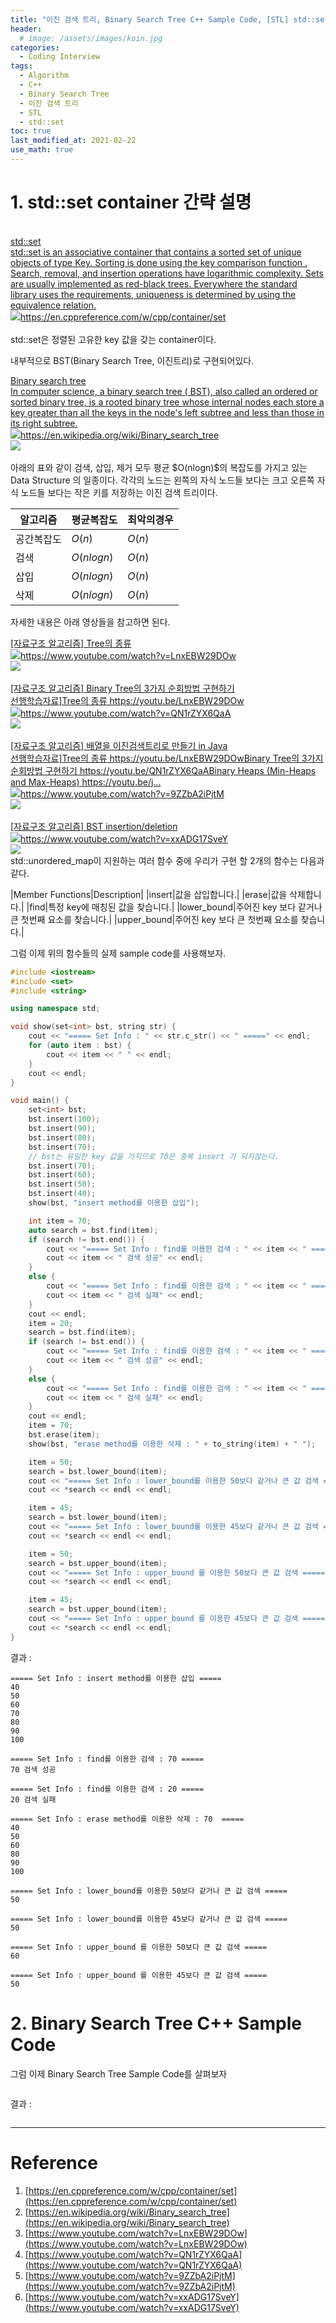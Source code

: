 ```yaml
---
title: "이진 검색 트리, Binary Search Tree C++ Sample Code, [STL] std::set" 
header:
  # image: /assets/images/koin.jpg
categories:
  - Coding Interview
tags:
  - Algorithm
  - C++
  - Binary Search Tree
  - 이진 검색 트리
  - STL
  - std::set
toc: true
last_modified_at: 2021-02-22
use_math: true
---
```

# 1. std::set container 간략 설명
<br/>
<div>
<a href="https://en.cppreference.com/w/cpp/container/set"
		class="bookmark source">
		<div class="bookmark-info">
			<div class="bookmark-text">
				<div class="bookmark-title">std::set</div>
				<div class="bookmark-description">std::set is an associative container that contains a sorted set of
					unique objects of type Key. Sorting is done using the key comparison function . Search, removal, and
					insertion operations have logarithmic complexity. Sets are usually implemented as red-black trees.
					Everywhere the standard library uses the requirements, uniqueness is determined by using the
					equivalence relation.</div>
			</div>
			<div class="bookmark-href"><img src="https://en.cppreference.com/favicon.ico"
					class="icon bookmark-icon" />https://en.cppreference.com/w/cpp/container/set</div>
		</div>
	</a>
</div>
<br/>
std::set은 정렬된 고유한 key 값을 갖는 container이다. 

내부적으로 BST(Binary Search Tree, 이진트리)로 구현되어있다.
<br/>
<div>
<a href="https://en.wikipedia.org/wiki/Binary_search_tree"
					class="bookmark source">
					<div class="bookmark-info">
						<div class="bookmark-text">
							<div class="bookmark-title">Binary search tree</div>
							<div class="bookmark-description">In computer science, a binary search tree ( BST), also
								called an
								ordered or sorted binary tree, is a rooted binary tree whose internal nodes each store a
								key greater
								than all the keys in the node&#x27;s left subtree and less than those in its right
								subtree.</div>
						</div>
						<div class="bookmark-href"><img src="https://en.wikipedia.org/static/favicon/wikipedia.ico"
								class="icon bookmark-icon" />https://en.wikipedia.org/wiki/Binary_search_tree</div>
					</div><img
						src="https://upload.wikimedia.org/wikipedia/commons/thumb/d/da/Binary_search_tree.svg/1200px-Binary_search_tree.svg.png"
						class="bookmark-image" />
				</a>
</div>
<br/>
아래의 표와 같이 검색, 삽입, 제거 모두 평균 $O(nlogn)$의 복잡도를 가지고 있는 Data Structure 의 일종이다. 각각의 노드는 왼쪽의 자식 노드들 보다는 크고 오른쪽 자식 노드들 보다는 작은 키를 저장하는 이진 검색 트리이다.

| 알고리즘   | 평균복잡도 | 최악의경우 |
| ---------- | ---------- | ---------- |
| 공간복잡도 | $O(n)$     | $O(n)$     |
| 검색       | $O(nlogn)$ | $O(n)$     |
| 삽입       | $O(nlogn)$ | $O(n)$     |
| 삭제       | $O(nlogn)$ | $O(n)$     |

자세한 내용은 아래 영상들을 참고하면 된다.
<br/>
<div>
<a href="https://www.youtube.com/watch?v=LnxEBW29DOw"
					class="bookmark source">
					<div class="bookmark-info">
						<div class="bookmark-text">
							<div class="bookmark-title">[자료구조 알고리즘] Tree의 종류</div>
						</div>
						<div class="bookmark-href"><img src="https://www.youtube.com/s/desktop/a4d390aa/img/favicon.ico"
								class="icon bookmark-icon" />https://www.youtube.com/watch?v=LnxEBW29DOw</div>
					</div><img src="https://i.ytimg.com/vi/LnxEBW29DOw/hqdefault.jpg" class="bookmark-image" />
				</a>
</div>
<br/>
<div>
<a href="https://www.youtube.com/watch?v=QN1rZYX6QaA"
					class="bookmark source">
					<div class="bookmark-info">
						<div class="bookmark-text">
							<div class="bookmark-title">[자료구조 알고리즘] Binary Tree의 3가지 순회방법 구현하기</div>
							<div class="bookmark-description">선행학습자료]Tree의 종류 https://youtu.be/LnxEBW29DOw</div>
						</div>
						<div class="bookmark-href"><img src="https://www.youtube.com/s/desktop/a4d390aa/img/favicon.ico"
								class="icon bookmark-icon" />https://www.youtube.com/watch?v=QN1rZYX6QaA</div>
					</div><img src="https://i.ytimg.com/vi/QN1rZYX6QaA/hqdefault.jpg" class="bookmark-image" />
				</a>
</div>
<br/>
<div>
<a href="https://www.youtube.com/watch?v=9ZZbA2iPjtM"
					class="bookmark source">
					<div class="bookmark-info">
						<div class="bookmark-text">
							<div class="bookmark-title">[자료구조 알고리즘] 배열을 이진검색트리로 만들기 in Java</div>
							<div class="bookmark-description">선행학습자료]Tree의 종류 https://youtu.be/LnxEBW29DOwBinary Tree의
								3가지 순회방법 구현하기
								https://youtu.be/QN1rZYX6QaABinary Heaps (Min-Heaps and Max-Heaps) https://youtu.be/j...
							</div>
						</div>
						<div class="bookmark-href"><img src="https://www.youtube.com/s/desktop/a4d390aa/img/favicon.ico"
								class="icon bookmark-icon" />https://www.youtube.com/watch?v=9ZZbA2iPjtM</div>
					</div><img src="https://i.ytimg.com/vi/9ZZbA2iPjtM/hqdefault.jpg" class="bookmark-image" />
				</a>
</div>
<br/>
<div>
<a href="https://www.youtube.com/watch?v=xxADG17SveY"
					class="bookmark source">
					<div class="bookmark-info">
						<div class="bookmark-text">
							<div class="bookmark-title">[자료구조 알고리즘] BST insertion/deletion</div>
						</div>
						<div class="bookmark-href"><img src="https://www.youtube.com/s/desktop/a4d390aa/img/favicon.ico"
								class="icon bookmark-icon" />https://www.youtube.com/watch?v=xxADG17SveY</div>
					</div><img src="https://i.ytimg.com/vi/xxADG17SveY/hqdefault.jpg" class="bookmark-image" />
				</a>
</div>
 std::unordered_map이 지원하는 여러 함수 중에 우리가 구현 할 2개의 함수는 다음과 같다.

|Member Functions|Description|
|insert|값을 삽입합니다.|
|erase|값을 삭제합니다.|
|find|특정 key에 매칭된 값을 찾습니다.|
|lower_bound|주어진 key 보다 같거나 큰 첫번째 요소를 찾습니다.|
|upper_bound|주어진 key 보다 큰 첫번째 요소를 찾습니다.|

그럼 이제 위의 함수들의 실제 sample code를 사용해보자.

```cpp
#include <iostream>
#include <set>
#include <string>

using namespace std;

void show(set<int> bst, string str) {
    cout << "===== Set Info : " << str.c_str() << " =====" << endl;
    for (auto item : bst) {
        cout << item << " " << endl;
    }
    cout << endl;
}

void main() {
    set<int> bst;
    bst.insert(100);
    bst.insert(90);
    bst.insert(80);
    bst.insert(70);
    // bst는 유일한 key 값을 가지므로 70은 중복 insert 가 되지않는다.
    bst.insert(70);
    bst.insert(60);
    bst.insert(50);
    bst.insert(40);
    show(bst, "insert method를 이용한 삽입");

    int item = 70;
    auto search = bst.find(item);
    if (search != bst.end()) {
        cout << "===== Set Info : find를 이용한 검색 : " << item << " ====="  << endl;
        cout << item << " 검색 성공" << endl;
    }
    else {
        cout << "===== Set Info : find를 이용한 검색 : " << item << " =====" << endl;
        cout << item << " 검색 실패" << endl;
    }
    cout << endl;
    item = 20;
    search = bst.find(item);
    if (search != bst.end()) {
        cout << "===== Set Info : find를 이용한 검색 : " << item << " =====" << endl;
        cout << item << " 검색 성공" << endl;
    }
    else {
        cout << "===== Set Info : find를 이용한 검색 : " << item << " =====" << endl;
        cout << item << " 검색 실패" << endl;
    }
    cout << endl;
    item = 70;
    bst.erase(item);
    show(bst, "erase method를 이용한 삭제 : " + to_string(item) + " ");

    item = 50;
    search = bst.lower_bound(item);
    cout << "===== Set Info : lower_bound를 이용한 50보다 같거나 큰 값 검색 =====" << endl;
    cout << *search << endl << endl;

    item = 45;
    search = bst.lower_bound(item);
    cout << "===== Set Info : lower_bound를 이용한 45보다 같거나 큰 값 검색 =====" << endl;
    cout << *search << endl << endl;

    item = 50;
    search = bst.upper_bound(item);
    cout << "===== Set Info : upper_bound 를 이용한 50보다 큰 값 검색 =====" << endl;
    cout << *search << endl << endl;

    item = 45;
    search = bst.upper_bound(item);
    cout << "===== Set Info : upper_bound 를 이용한 45보다 큰 값 검색 =====" << endl;
    cout << *search << endl << endl;
}
```

결과 :

```
===== Set Info : insert method를 이용한 삽입 =====
40
50
60
70
80
90
100

===== Set Info : find를 이용한 검색 : 70 =====
70 검색 성공

===== Set Info : find를 이용한 검색 : 20 =====
20 검색 실패

===== Set Info : erase method를 이용한 삭제 : 70  =====
40
50
60
80
90
100

===== Set Info : lower_bound를 이용한 50보다 같거나 큰 값 검색 =====
50

===== Set Info : lower_bound를 이용한 45보다 같거나 큰 값 검색 =====
50

===== Set Info : upper_bound 를 이용한 50보다 큰 값 검색 =====
60

===== Set Info : upper_bound 를 이용한 45보다 큰 값 검색 =====
50
```

# 2. Binary Search Tree C++ Sample Code

그럼 이제 Binary Search Tree Sample Code를 살펴보자

```cpp

```

결과 :

```

```

---

# Reference

1. [https://en.cppreference.com/w/cpp/container/set](https://en.cppreference.com/w/cpp/container/set)
2. [https://en.wikipedia.org/wiki/Binary_search_tree](https://en.wikipedia.org/wiki/Binary_search_tree)
3. [https://www.youtube.com/watch?v=LnxEBW29DOw](https://www.youtube.com/watch?v=LnxEBW29DOw)
4. [https://www.youtube.com/watch?v=QN1rZYX6QaA](https://www.youtube.com/watch?v=QN1rZYX6QaA)
5. [https://www.youtube.com/watch?v=9ZZbA2iPjtM](https://www.youtube.com/watch?v=9ZZbA2iPjtM)
6. [https://www.youtube.com/watch?v=xxADG17SveY](https://www.youtube.com/watch?v=xxADG17SveY)